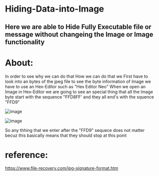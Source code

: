 # Hiding-Data-into-Image

## Here we are able to Hide Fully Executable file or message without changeing the Image or Image functionality 
# About:
In order to see why we can do that How we can do that we First have to look into an bytes of the jpeg file to see the byte information of Image we have to use an Hex-Editor such as "Hex Editor Neo" 
When we open an Image in Hex-Editor we are going to see an special thing that all the Image byte start with the sequence "FFD8FF' and they all end's with the squence "FFD9"

![image](https://user-images.githubusercontent.com/89124523/134191315-b49b6673-478e-42d2-9e4b-01fb8806af9c.png)

![image](https://user-images.githubusercontent.com/89124523/134191472-23bdd04e-498e-469f-9af1-5cd8b931ad82.png)

So any thhing that we enter after the "FFD9" sequece does not matter becuz this basically means that they should stop at this point 


# reference:
https://www.file-recovery.com/jpg-signature-format.htm
